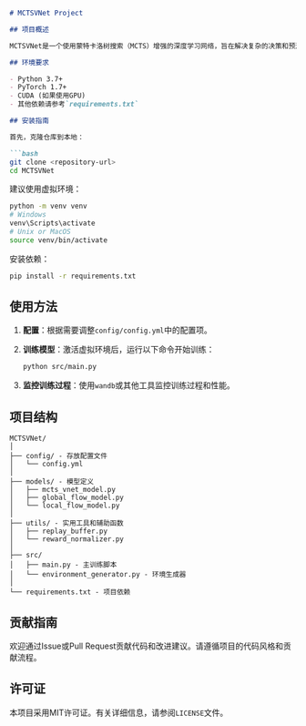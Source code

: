 ```markdown
# MCTSVNet Project

## 项目概述

MCTSVNet是一个使用蒙特卡洛树搜索（MCTS）增强的深度学习网络，旨在解决复杂的决策和预测问题。本项目通过结合全局流和局部流的模型输出，使用深度学习框架PyTorch构建了一个复合神经网络模型，支持在线学习和经验重放机制。

## 环境要求

- Python 3.7+
- PyTorch 1.7+
- CUDA (如果使用GPU)
- 其他依赖请参考`requirements.txt`

## 安装指南

首先，克隆仓库到本地：

```bash
git clone <repository-url>
cd MCTSVNet
```

建议使用虚拟环境：

```bash
python -m venv venv
# Windows
venv\Scripts\activate
# Unix or MacOS
source venv/bin/activate
```

安装依赖：

```bash
pip install -r requirements.txt
```

## 使用方法

1. **配置**：根据需要调整`config/config.yml`中的配置项。

2. **训练模型**：激活虚拟环境后，运行以下命令开始训练：

    ```bash
    python src/main.py
    ```

3. **监控训练过程**：使用`wandb`或其他工具监控训练过程和性能。

## 项目结构

```plaintext
MCTSVNet/
│
├── config/ - 存放配置文件
│   └── config.yml
│
├── models/ - 模型定义
│   ├── mcts_vnet_model.py
│   ├── global_flow_model.py
│   └── local_flow_model.py
│
├── utils/ - 实用工具和辅助函数
│   ├── replay_buffer.py
│   └── reward_normalizer.py
│
├── src/
│   ├── main.py - 主训练脚本
│   └── environment_generator.py - 环境生成器
│
└── requirements.txt - 项目依赖
```

## 贡献指南

欢迎通过Issue或Pull Request贡献代码和改进建议。请遵循项目的代码风格和贡献流程。

## 许可证

本项目采用MIT许可证。有关详细信息，请参阅`LICENSE`文件。